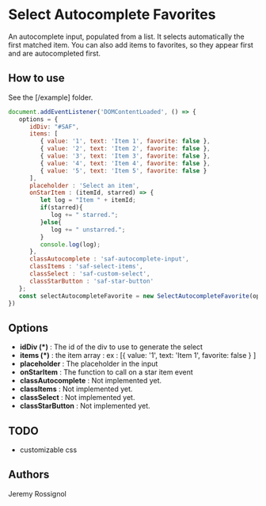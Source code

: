# Select Autocomplete Favorites

An autocomplete input, populated from a list.
It selects automatically the first matched item.
You can also add items to favorites, so they appear first and are autocompleted first.

## How to use
See the [/example] folder.

```js
document.addEventListener('DOMContentLoaded', () => {
   options = {
      idDiv: "#SAF",
      items: [
         { value: '1', text: 'Item 1', favorite: false },
         { value: '2', text: 'Item 2', favorite: false },
         { value: '3', text: 'Item 3', favorite: false },
         { value: '4', text: 'Item 4', favorite: false },
         { value: '5', text: 'Item 5', favorite: false }
      ],
      placeholder : 'Select an item',
      onStarItem : (itemId, starred) => {
         let log = "Item " + itemId;
         if(starred){
            log += " starred.";
         }else{
            log += " unstarred.";
         }
         console.log(log);
      },
      classAutocomplete : 'saf-autocomplete-input',
      classItems : 'saf-select-items',
      classSelect : 'saf-custom-select',
      classStarButton : 'saf-star-button'
   };
   const selectAutocompleteFavorite = new SelectAutocompleteFavorite(options);
})
```

## Options

- **idDiv (*)** : The id of the div to use to generate the select
- **items (*)** : the item array : ex : [{ value: '1', text: 'Item 1', favorite: false } ]
- **placeholder** : The placeholder in the input
- **onStarItem** : The function to call on a star item event
- **classAutocomplete** : Not implemented yet.
- **classItems** : Not implemented yet.
- **classSelect** : Not implemented yet.
- **classStarButton** : Not implemented yet.

## TODO

- customizable css

## Authors

Jeremy Rossignol